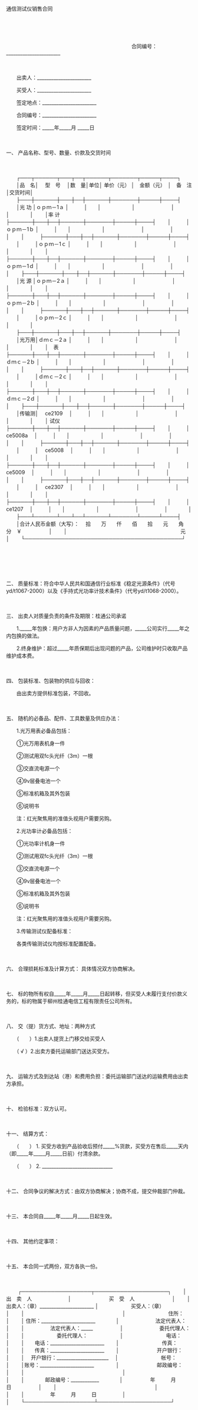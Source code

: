 



通信测试仪销售合同



 

　　

　　


 　　　　　　　　　　　　　　　　　　　　　　　　 合同编号：_______________________
 
　　



　　出卖人：_______________________

　　买受人：_______________________

　　签定地点：_______________________

　　合同编号：_______________________

　　签定时间：_____年_____月 _____日

　　

一、
产品名称、型号、数量、价款及交货时间

　　


　　┌───┬──────┬───┬──┬──────┬───────┬─────┬────┐
　　│品　名│　 型　号　 │数　量│单位│ 单价（元） │　金额（元）　│　备　注　│交货时间│
　　├───┼──────┼───┼──┼──────┼───────┼─────┼────┤
　　│光 功 │ｏｐｍ－1ａ │　　　│　　│　　　　　　│　　　　　　　│　　　　　│　　　　│
　　│率 计 ├──────┼───┼──┼──────┼───────┼─────┼────┤
　　│　　　│ｏｐｍ－1ｂ │　　　│　　│　　　　　　│　　　　　　　│　　　　　│　　　　│
　　│　　　├──────┼───┼──┼──────┼───────┼─────┼────┤
　　│　　　│ｏｐｍ－1ｃ │　　　│　　│　　　　　　│　　　　　　　│　　　　　│　　　　│
　　│　　　├──────┼───┼──┼──────┼───────┼─────┼────┤
　　│　　　│ｏｐｍ－1ｄ │　　　│　　│　　　　　　│　　　　　　　│　　　　　│　　　　│
　　├───┼──────┼───┼──┼──────┼───────┼─────┼────┤
　　│光 源 │ｏｐｍ－2ａ │　　　│　　│　　　　　　│　　　　　　　│　　　　　│　　　　│
　　│　　　├──────┼───┼──┼──────┼───────┼─────┼────┤
　　│　　　│ｏｐｍ－2ｂ │　　　│　　│　　　　　　│　　　　　　　│　　　　　│　　　　│
　　│　　　├──────┼───┼──┼──────┼───────┼─────┼────┤
　　│　　　│ｏｐｍ－2ｃ │　　　│　　│　　　　　　│　　　　　　　│　　　　　│　　　　│
　　├───┼──────┼───┼──┼──────┼───────┼─────┼────┤
　　│光万用│ｄｍｃ－2ａ │　　　│　　│　　　　　　│　　　　　　　│　　　　　│　　　　│
　　│　表　├──────┼───┼──┼──────┼───────┼─────┼────┤
　　│　　　│ｄｍｃ－2ｂ │　　　│　　│　　　　　　│　　　　　　　│　　　　　│　　　　│
　　│　　　├──────┼───┼──┼──────┼───────┼─────┼────┤
　　│　　　│ｄｍｃ－2ｃ │　　　│　　│　　　　　　│　　　　　　　│　　　　　│　　　　│
　　│　　　├──────┼───┼──┼──────┼───────┼─────┼────┤
　　│　　　│ｄｍｃ－2ｄ │　　　│　　│　　　　　　│　　　　　　　│　　　　　│　　　　│
　　├───┼──────┼───┼──┼──────┼───────┼─────┼────┤
　　│传输测│　 ce2109　 │　　　│　　│　　　　　　│　　　　　　　│　　　　　│　　　　│
　　│ 试仪 ├──────┼───┼──┼──────┼───────┼─────┼────┤
　　│　　　│　ce5008a　 │　　　│　　│　　　　　　│　　　　　　　│　　　　　│　　　　│
　　│　　　├──────┼───┼──┼──────┼───────┼─────┼────┤
　　│　　　│　 ce5008　 │　　　│　　│　　　　　　│　　　　　　　│　　　　　│　　　　│
　　│　　　├──────┼───┼──┼──────┼───────┼─────┼────┤
　　│　　　│　 ce5009　 │　　　│　　│　　　　　　│　　　　　　　│　　　　　│　　　　│
　　│　　　├──────┼───┼──┼──────┼───────┼─────┼────┤
　　│　　　│　 ce2307　 │　　　│　　│　　　　　　│　　　　　　　│　　　　　│　　　　│
　　│　　　├──────┼───┼──┼──────┼───────┼─────┼────┤
　　│　　　│　 ce1207　 │　　　│　　│　　　　　　│　　　　　　　│　　　　　│　　　　│
　　├───┴──────┴───┴──┴──────┴───────┴─────┴────┤
　　│合计人民币金额（大写）：　 拾　　万　　仟　　佰　　拾　　元　　角　　分　￥　　　　　 │
　　│　　　　　　　　　　　　　　　　　　　　　　元　　　　　　　　　　　　　　　　　　　　│
　　└───────────────────────────────────────────┘
　　


　　

　　

二、
质量标准：符合中华人民共和国通信行业标准《稳定光源条件》（代号yd/t1067-2000）以及《手持式光功率计技术条件》（代号yd/t1068-2000）。

　　

三、
出卖人对质量负责的条件及期限：桂通公司承诺　　

　　1._____年包换：用户方非人为因素的产品质量问题，_____公司实行_____年之内包换的做法。

　　2.终身维护：超过_____年质保期后出现问题的产品，公司维护时只收取产品维护成本费。

　　

四、
包装标准、包装物的供应与回收：

　　由出卖方提供标准包装，不回收。

　　

五、
随机的必备品、配件、工具数量及供应办法：

　　1.光万用表必备品包括：

　　①光万用表机身一件

　　②测试用双fc头光纤（3m）一根

　　③交直流电源一个

　　④9v层叠电池一个

　　⑤标准机箱及其外包装

　　⑥说明书

　　注：红光聚焦用的准值头视用户需要另购。

　　2.光功率计必备品包括：

　　①光功率计机身一件

　　②测试用双fc头光纤（3m）一根

　　③交直流电源一个

　　④9v层叠电池一个

　　⑤标准机箱及其外包装

　　⑥说明书

　　注：红光聚焦用的准值头视用户需要另购。

　　3.传输测试仪配备标准：

　　各类传输测试仪均按标准配置配备。

　　

六、
合理损耗标准及计算方式： 具体情况双方协商解决。

　　

七、
标的物所有权自_____年_____月_____日起转移，但买受人未履行支付价款义务的，标的物属于柳州桂通电信工程有限责任公司所有。

　　

八、
交（提）货方式、地址：两种方式

　　（　　）1.出卖人提货上门移交给买受人

　　（ √ ）2.出卖方委托运输部门送达买受方。

　　

九、
运输方式及到达站（港）和费用负担：委托运输部门送达的运输费用由出卖方承担。

　　

十、
检验标准：双方认可。

　　

十一、
结算方式：

　　（　　） 1. 买受方收到产品验收后预付_____%货款，买受方在售后_____天内（即_____年_____月_____日前）付清余款。

　　（　　） 2. ______________________________

　　

十二、
合同争议的解决方式：由双方协商解决；协商不成，提交仲裁部门仲裁。

　　

十三、
本合同自_____年_____月_____日起生效。

　　

十四、
其他约定事项：

　　

十五、
本合同一式两份，双方各执一份。

　　


　　
┌───────────────────┬────────────────────┐
　　│　　　　　　　出　卖　人　　　　　　　│　　　　　　　 买　受　人　　　　　　　 │
　　│出卖人：（章）_______________________ │　　　　　　 买受人：（章）　　　　　　 │
　　│　　　　　　　　　　　　　　　　　　　│　　　　　　　　 住所：　　　　　　　　 │
　　│ 住所：_______________________　　　　│　　　　　　　法定代表人：　　　　　　　│
　　│　　　　　法定代表人：_____　　　　　 │　　　　　　　委托代理人：　　　　　　　│
　　│　　　　　　 委托代理人：　　　　　　 │　　　　　　　　 电话：　　　　　　　　 │
　　│　　电话：_______________________　　 │　　　　　　　　 传真：　　　　　　　　 │
　　│　　传真：_______________________　　 │　　　　　　　 开户银行：　　　　　　　 │
　　│　 开户银行：______________________　 │　　　　　　　　 帐号：　　　　　　　　 │
　　│账号：_______________________　　　　 │　　　　　　　 邮政编号：　　　　　　　 │
　　│　　　　　　　　　　　　　　　　　　　│　　　　　　　　　　　　　　　　　　　　│
　　│　　　　邮政编号：____________　　　　│　　　　　 年　　　月　　　日　　　　　 │
　　│　　　　　　　　　　　　　　　　　　　│　　　　　　　　　　　　　　　　　　　　│
　　│　　　　　年　　　月　　　日　　　　　│　　　　　　　　　　　　　　　　　　　　│
　　└───────────────────┴────────────────────┘
　　

　　
　　
　　
　　
　　
　　
　　										
　　            
